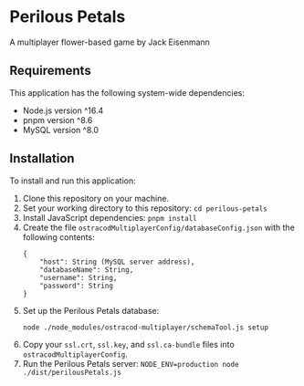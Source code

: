 
# Perilous Petals

A multiplayer flower-based game by Jack Eisenmann

## Requirements

This application has the following system-wide dependencies:

* Node.js version ^16.4
* pnpm version ^8.6
* MySQL version ^8.0

## Installation

To install and run this application:

1. Clone this repository on your machine.
1. Set your working directory to this repository: `cd perilous-petals`
1. Install JavaScript dependencies: `pnpm install`
1. Create the file `ostracodMultiplayerConfig/databaseConfig.json` with the following contents:
    ```
    {
        "host": String (MySQL server address),
        "databaseName": String,
        "username": String,
        "password": String
    }
    ```
1. Set up the Perilous Petals database:
    ```
    node ./node_modules/ostracod-multiplayer/schemaTool.js setup
    ```
1. Copy your `ssl.crt`, `ssl.key`, and `ssl.ca-bundle` files into `ostracodMultiplayerConfig`.
1. Run the Perilous Petals server: `NODE_ENV=production node ./dist/perilousPetals.js`


